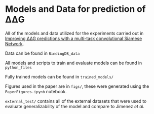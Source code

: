 # Models and Data for prediction of &Delta;&Delta;G
All of the models and data utilized for the experiments carried out in [Improving ΔΔG predictions with a multi-task convolutional Siamese Network](https://doi.org/10.1021/acs.jcim.1c01497).

Data can be found in `BindingDB_data`

All models and scripts to train and evaluate models can be found in `python_files`

Fully trained models can be found in `trained_models/`

Figures used in the paper are in `figs/`, these were generated using the `PaperFigures.ipynb` notebook.

`external_test/` contains all of the external datasets that were used to evaluate generalizability of the model and compare to Jimenez _et al._

